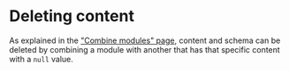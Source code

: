 # Deleting content

As explained in the ["Combine modules" page](./combine-module.md),
content and schema can be deleted by combining a module with another that has
that specific content with a `null` value.
